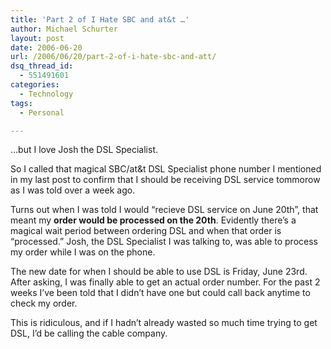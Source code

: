 ```yaml
---
title: 'Part 2 of I Hate SBC and at&t …'
author: Michael Schurter
layout: post
date: 2006-06-20
url: /2006/06/20/part-2-of-i-hate-sbc-and-att/
dsq_thread_id:
  - 551491601
categories:
  - Technology
tags:
  - Personal

---
```

&#8230;but I love Josh the DSL Specialist.

So I called that magical SBC/at&t DSL Specialist phone number I mentioned in my last post to confirm that I should be receiving DSL service tommorow as I was told over a week ago.

Turns out when I was told I would &#8220;recieve DSL service on June 20th&#8221;, that meant my **order would be processed on the 20th**. Evidently there&#8217;s a magical wait period between ordering DSL and when that order is &#8220;processed.&#8221; Josh, the DSL Specialist I was talking to, was able to process my order while I was on the phone.

The new date for when I should be able to use DSL is Friday, June 23rd. After asking, I was finally able to get an actual order number. For the past 2 weeks I&#8217;ve been told that I didn&#8217;t have one but could call back anytime to check my order.

This is ridiculous, and if I hadn&#8217;t already wasted so much time trying to get DSL, I&#8217;d be calling the cable company.